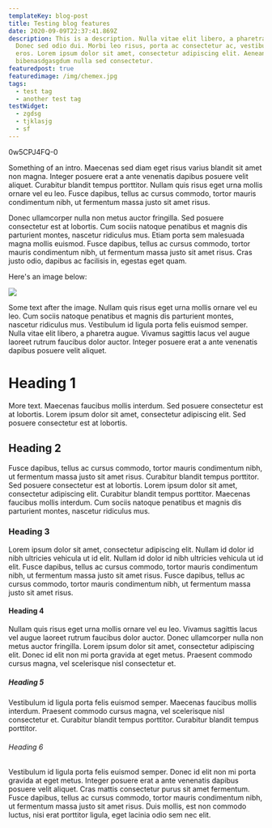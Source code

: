 ```yaml
---
templateKey: blog-post
title: Testing blog features
date: 2020-09-09T22:37:41.869Z
description: This is a description. Nulla vitae elit libero, a pharetra augue.
  Donec sed odio dui. Morbi leo risus, porta ac consectetur ac, vestibulum at
  eros. Lorem ipsum dolor sit amet, consectetur adipiscing elit. Aenean lacinia
  bibenasdgasgdum nulla sed consectetur.
featuredpost: true
featuredimage: /img/chemex.jpg
tags:
  - test tag
  - another test tag
testWidget:
  - zgdsg
  - tjklasjg
  - sf
---
```

<derp>0w5CPJ4FQ-0</derp>

<floatimage
        src="/img/chemex.jpg"
        alt="some alt text"
        title="nope!"
        align="right"
     ></floatimage>

Something of an intro. Maecenas sed diam eget risus varius blandit sit amet non magna. Integer posuere erat a ante venenatis dapibus posuere velit aliquet. Curabitur blandit tempus porttitor. Nullam quis risus eget urna mollis ornare vel eu leo. Fusce dapibus, tellus ac cursus commodo, tortor mauris condimentum nibh, ut fermentum massa justo sit amet risus.

Donec ullamcorper nulla non metus auctor fringilla. Sed posuere consectetur est at lobortis. Cum sociis natoque penatibus et magnis dis parturient montes, nascetur ridiculus mus. Etiam porta sem malesuada magna mollis euismod. Fusce dapibus, tellus ac cursus commodo, tortor mauris condimentum nibh, ut fermentum massa justo sit amet risus. Cras justo odio, dapibus ac facilisis in, egestas eget quam.

Here's an image below:

![](/img/©_hb_girl_miner_africa_0029.jpg)

Some text after the image. Nullam quis risus eget urna mollis ornare vel eu leo. Cum sociis natoque penatibus et magnis dis parturient montes, nascetur ridiculus mus. Vestibulum id ligula porta felis euismod semper. Nulla vitae elit libero, a pharetra augue. Vivamus sagittis lacus vel augue laoreet rutrum faucibus dolor auctor. Integer posuere erat a ante venenatis dapibus posuere velit aliquet.

# Heading 1

More text. Maecenas faucibus mollis interdum. Sed posuere consectetur est at lobortis. Lorem ipsum dolor sit amet, consectetur adipiscing elit. Sed posuere consectetur est at lobortis.

## Heading 2

Fusce dapibus, tellus ac cursus commodo, tortor mauris condimentum nibh, ut fermentum massa justo sit amet risus. Curabitur blandit tempus porttitor. Sed posuere consectetur est at lobortis. Lorem ipsum dolor sit amet, consectetur adipiscing elit. Curabitur blandit tempus porttitor. Maecenas faucibus mollis interdum. Cum sociis natoque penatibus et magnis dis parturient montes, nascetur ridiculus mus.

### Heading 3

Lorem ipsum dolor sit amet, consectetur adipiscing elit. Nullam id dolor id nibh ultricies vehicula ut id elit. Nullam id dolor id nibh ultricies vehicula ut id elit. Fusce dapibus, tellus ac cursus commodo, tortor mauris condimentum nibh, ut fermentum massa justo sit amet risus. Fusce dapibus, tellus ac cursus commodo, tortor mauris condimentum nibh, ut fermentum massa justo sit amet risus.

#### Heading 4

Nullam quis risus eget urna mollis ornare vel eu leo. Vivamus sagittis lacus vel augue laoreet rutrum faucibus dolor auctor. Donec ullamcorper nulla non metus auctor fringilla. Lorem ipsum dolor sit amet, consectetur adipiscing elit. Donec id elit non mi porta gravida at eget metus. Praesent commodo cursus magna, vel scelerisque nisl consectetur et.

##### Heading 5

Vestibulum id ligula porta felis euismod semper. Maecenas faucibus mollis interdum. Praesent commodo cursus magna, vel scelerisque nisl consectetur et. Curabitur blandit tempus porttitor. Curabitur blandit tempus porttitor.

###### Heading 6

Vestibulum id ligula porta felis euismod semper. Donec id elit non mi porta gravida at eget metus. Integer posuere erat a ante venenatis dapibus posuere velit aliquet. Cras mattis consectetur purus sit amet fermentum. Fusce dapibus, tellus ac cursus commodo, tortor mauris condimentum nibh, ut fermentum massa justo sit amet risus. Duis mollis, est non commodo luctus, nisi erat porttitor ligula, eget lacinia odio sem nec elit.